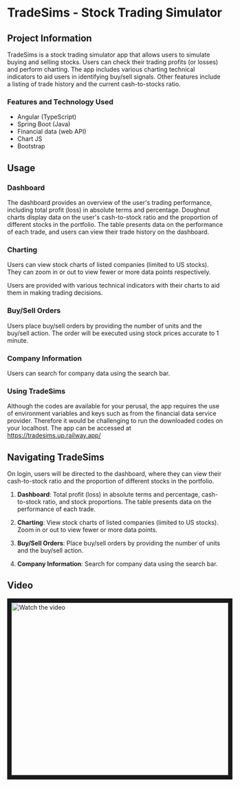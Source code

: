 # TradeSims - Stock Trading Simulator

## Project Information

TradeSims is a stock trading simulator app that allows users to simulate buying and selling stocks. Users can check their trading profits (or losses) and perform charting. The app includes various charting technical indicators to aid users in identifying buy/sell signals. Other features include a listing of trade history and the current cash-to-stocks ratio.

### Features and Technology Used

- Angular (TypeScript)
- Spring Boot (Java)
- Financial data (web API)
- Chart JS
- Bootstrap

## Usage

### Dashboard

The dashboard provides an overview of the user's trading performance, including total profit (loss) in absolute terms and percentage. Doughnut charts display data on the user's cash-to-stock ratio and the proportion of different stocks in the portfolio. The table presents data on the performance of each trade, and users can view their trade history on the dashboard.

### Charting

Users can view stock charts of listed companies (limited to US stocks). They can zoom in or out to view fewer or more data points respectively.

Users are provided with various technical indicators with their charts to aid them in making trading decisions.


### Buy/Sell Orders

Users place buy/sell orders by providing the number of units and the buy/sell action. The order will be executed using stock prices accurate to 1 minute.


### Company Information

Users can search for company data using the search bar.

### Using TradeSims
Although the codes are available for your perusal, the app requires the use of environment variables and keys such as from the financial data service provider. Therefore it would be challenging to run the downloaded codes on your localhost. The app can be accessed at https://tradesims.up.railway.app/


## Navigating TradeSims

On login, users will be directed to the dashboard, where they can view their cash-to-stock ratio and the proportion of different stocks in the portfolio.

1. **Dashboard**: Total profit (loss) in absolute terms and percentage, cash-to-stock ratio, and stock proportions. The table presents data on the performance of each trade.

2. **Charting**: View stock charts of listed companies (limited to US stocks). Zoom in or out to view fewer or more data points.

3. **Buy/Sell Orders**: Place buy/sell orders by providing the number of units and the buy/sell action.

4. **Company Information**: Search for company data using the search bar.

## Video
<a href="http://www.youtube.com/watch?feature=player_embedded&v=WsDP4cAWfAY" target="_blank">
 <img src="http://img.youtube.com/vi/WsDP4cAWfAY/mqdefault.jpg" alt="Watch the video" width="600" height="400" border="10" />
</a>




